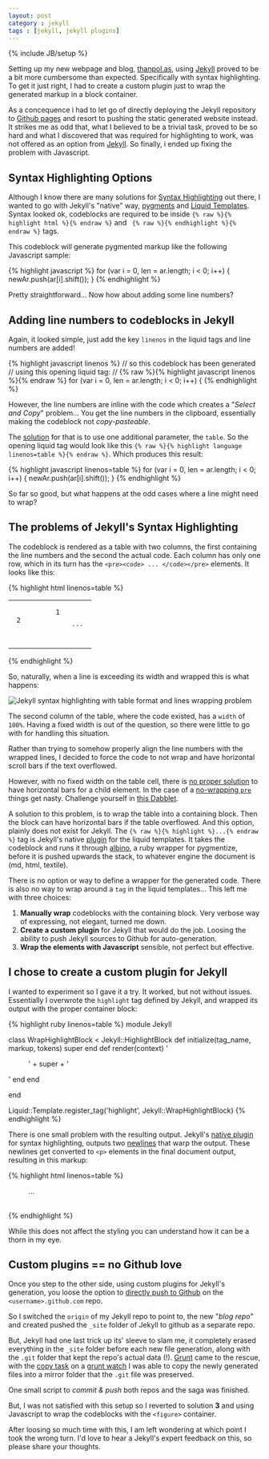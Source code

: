 ```yaml
---
layout: post
category : jekyll
tags : [jekyll, jekyll plugins]
---
```

{% include JB/setup %}

Setting up my new webpage and blog, [thanpol.as][thanpol.as], using [Jekyll][jekyll] proved to be a bit more cumbersome than expected. Specifically with syntax highlighting. To get it just right, I had to create a custom plugin just to wrap the generated markup in a block container.

As a concequence i had to let go of directly deploying the Jekyll repository to [Github pages][github.pages] and resort to pushing the static generated website instead. It strikes me as odd that, what I believed to be a trivial task, proved to be so hard and what I discovered that was required for highlighting to work, was not offered as an option from [Jekyll][jekyll]. So finally, i ended up fixing the problem with Javascript.

## Syntax Highlighting Options

Although I know there are many solutions for [Syntax Highlighting][highlight.js] out there, I wanted to go with Jekyll's "native" way, [pygments][pygments] and [Liquid Templates][liquid]. Syntax looked ok, codeblocks are required to be inside `{% raw %}{% highlight html %}{% endraw %}` and ` {% raw %}{% endhighlight %}{% endraw %}` tags.

This codeblock will generate pygmented markup like the following Javascript sample:

{% highlight javascript %}
for (var i = 0, len = ar.length; i < 0; i++) {
  newAr.push(ar[i].shift());
}
{% endhighlight %}

Pretty straightforward... Now how about adding some line numbers?

## Adding line numbers to codeblocks in Jekyll

Again, it looked simple, just add the key `linenos` in the liquid tags and line numbers are added!

{% highlight javascript linenos %}
// so this codeblock has been generated
// using this opening liquid tag:
// {% raw %}{% highlight javascript linenos %}{% endraw %}
for (var i = 0, len = ar.length; i < 0; i++) {
{% endhighlight %}

However, the line numbers are inline with the code which creates a "*Select and Copy*" problem... You get the line numbers in the clipboard, essentially making the codeblock not *copy-pasteable*.

The [solution][stack.linenos.table] for that is to use one additional parameter, the `table`. So the opening liquid tag would look like this `{% raw %}{% highlight language linenos=table %}{% endraw %}`. Which produces this result:

{% highlight javascript linenos=table %}
for (var i = 0, len = ar.length; i < 0; i++) {
  newAr.push(ar[i].shift());
}
{% endhighlight %}

So far so good, but what happens at the odd cases where a line might need to wrap?

## The problems of Jekyll's Syntax Highlighting

The codeblock is rendered as a table with two columns, the first containing the line numbers and the second the actual code. Each column has only one row, which in its turn has the `<pre><code> ... </code></pre>` elements. It looks like this:

{% highlight html linenos=table %}
<table class="highlighttable">
  <tr>
    <td class="linenos">
      <div class="linenodiv">
        <pre>
          <code class="javascript"> 1
 2
          </code>
        </pre>
      </div>
    </td>
    <td class="code">
      <div class="highlight"><pre> ... </pre></div>
    </td>
  </tr>
</table>
{% endhighlight %}

So, naturally, when a line is exceeding its width and wrapped this is what happens:

![Jekyll syntax highlighting with table format and lines wrapping problem][screenshot.linewrap]

The second column of the table, where the code existed, has a `width` of `100%`. Having a fixed width is out of the question, so there were little to go with for handling this situation.

Rather than trying to somehow properly align the line numbers with the wrapped lines, I decided to force the code to not wrap and have horizontal scroll bars if the text overflowed.

However, with no fixed width on the table cell, there is [no proper solution][stack.pre.table] to have horizontal bars for a child element. In the case of a [no-wrapping `pre`][stack.pre.tableTwo] things get nasty. Challenge yourself in [this Dabblet][dabblet.table].

A solution to this problem, is to wrap the table into a containing block. Then the block can have horizontal bars if the table overflowed. And this option, plainly does not exist for Jekyll. The `{% raw %}{% highlight %}...{% endraw %}` tag is Jekyll's native [plugin][jekyll.plugin] for the liquid templates. It takes the codeblock and runs it through [albino][albino], a ruby wrapper for pygmentize, before it is pushed upwards the stack, to whatever engine the document is (md, html, textile).

There is no option or way to define a wrapper for the generated code. There is also no way to wrap around a `tag` in the liquid templates... This left me with three choices:

1. **Manually wrap** codeblocks with the containing block. Very verbose way of expressing, not elegant, turned me down.
2. **Create a custom plugin** for Jekyll that would do the job. Loosing the ability to push Jekyll sources to Github for auto-generation.
3. **Wrap the elements with Javascript** sensible, not perfect but effective.

## I chose to create a custom plugin for Jekyll

I wanted to experiment so I gave it a try. It worked, but not without issues. Essentially I overwrote the `highlight` tag defined by Jekyll, and wrapped its output with the proper container block:

{% highlight ruby linenos=table %}
module Jekyll

  class WrapHighlightBlock < Jekyll::HighlightBlock
    def initialize(tag_name, markup, tokens)
      super
    end
    def render(context)
      '<figure class="code"><figcaption></figcaption>' + super + '</figure>'
    end
  end

end

Liquid::Template.register_tag('highlight', Jekyll::WrapHighlightBlock)
{% endhighlight %}

There is one small problem with the resulting output. Jekyll's [native plugin][jekyll.syntaxhighlight] for syntax highlighting, outputs two [newlines][jekyll.md.rb] that warp the output. These newlines get converted to `<p>` elements in the final document output, resulting in this markup:

{% highlight html linenos=table %}
<figure class="code"><figcaption></figcaption>
  <p></p>
  <table class="highlighttable">...</table>
  <p></p>
</figure>
{% endhighlight %}

While this does not affect the styling you can understand how it can be a thorn in my eye.

## Custom plugins == no Github love

Once you step to the other side, using custom plugins for Jekyll's generation, you loose the option to [directly push to Github][github.jekyll] on the `<username>.github.com` repo.

So I switched the `origin` of my Jekyll repo to point to, the new "*blog repo*" and created pushed the `_site` folder of Jekyll to github as a separate repo.

But, Jekyll had one last trick up its' sleeve to slam me, it completely erased everything in the `_site` folder before each new file generation, along with the `.git` folder that kept the repo's actual data (!). [Grunt][grunt] came to the rescue, with the [copy task][grunt.copy] on a [grunt watch][grunt.watch] I was able to copy the newly generated files into a mirror folder that the `.git` file was preserved.

One small script to *commit & push* both repos and the saga was finished.

But, I was not satisfied with this setup so I reverted to solution **3** and using Javascript to wrap the codeblocks with the `<figure>` container.

After loosing so much time with this, I am left wondering at which point I took the wrong turn. I'd love to hear a Jekyll's expert feedback on this, so please share your thoughts.

[highlight.js]: http://softwaremaniacs.org/soft/highlight/en/ "Highlight.js highlights syntax in code examples on blogs, forums and in fact on any web pages."
[pygments]: http://pygments.org/ " a generic syntax highlighter for general use in all kinds of software such as forum systems, wikis or other applications that need to prettify source code"
[liquid]: http://liquidmarkup.org/ "Ruby library for rendering safe templates which cannot affect the security of the server they are rendered on."
[grunt]: http://gruntjs.com "Grunt is a task-based command line build tool for JavaScript projects"
[grunt.copy]: https://github.com/gruntjs/grunt-contrib-copy/ "Copy files and folders on Grunt"
[grunt.watch]: https://github.com/gruntjs/grunt-contrib-watch "Run tasks whenever watched files change on Grunt"
[repo.blog]: https://github.com/thanpolas/blog "thanpolas personal blog Jekyll sources"
[github.pages]: http://pages.github.com/ "Github pages"
[github.jekyll]: https://help.github.com/articles/using-jekyll-with-pages "Github pages with Jekyll"
[screenshot.linewrap]: http://than.pol.as/LZ4z/Screen%20Shot%202012-12-13%20at%205.10.35%20AM.png "Jekyll syntax highlighting with table format and lines wrapping problem"
[stack.linenos.table]: http://stackoverflow.com/questions/11093241/how-to-support-line-number-when-using-pygments-with-jekyll "stackoverflow How can I number the code lines which are highlighted using pygments in Jekyll?"
[stack.pre.table]: http://stackoverflow.com/questions/6153363/liquid-pre-inside-table-cell "stackoverflow Liquid Pre inside Table Cell"
[stack.pre.tableTwo]: http://stackoverflow.com/questions/12773188/wrapping-pre-inside-table-cell "Wrapping pre inside table cell"
[jekyll]: http://jekyllrb.com/ "transform your text into a monster"
[jekyll.plugin]: https://github.com/mojombo/jekyll/wiki/Plugins "Jekyll plugins"
[jekyll.syntaxhighlight]: https://github.com/mojombo/jekyll/blob/master/lib/jekyll/tags/highlight.rb "Jekyll syntaxhighlight.rb file"
[jekyll.md.rb]: https://github.com/mojombo/jekyll/blob/master/lib/jekyll/converters/markdown.rb#L6 "Jekyll markdown.rb"
[thanpol.as]: http://thanpol.as/ "Thanasis Polychronakis website"
[dom.ready]: http://api.jquery.com/ready/ "jQuery Document Ready event"
[dabblet.table]: http://dabblet.com/gist/4258350 "Dabblet :: A non-wrapping pre inside a table cell"
[albino]: https://github.com/github/albino "github :: albino, a ruby wrapper for pygmentize"
